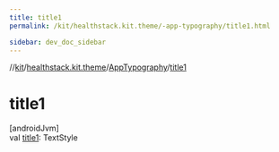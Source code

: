 ```yaml
---
title: title1
permalink: /kit/healthstack.kit.theme/-app-typography/title1.html

sidebar: dev_doc_sidebar
---
```

//[kit](../../../index.html)/[healthstack.kit.theme](../index.html)/[AppTypography](index.html)/[title1](title1.html)



# title1



[androidJvm]\
val [title1](title1.html): TextStyle




